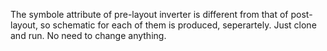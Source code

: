 The symbole attribute of pre-layout inverter is different from that of post-layout, so schematic for each of them is produced, seperartely. Just clone and run. No need to change anything.
